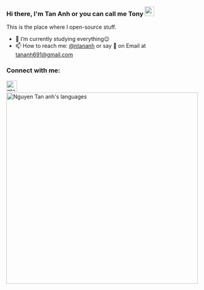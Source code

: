 ### Hi there, I'm Tan Anh or you can call me Tony <img src="https://media.giphy.com/media/hvRJCLFzcasrR4ia7z/giphy.gif" width="25px">


This is the place where I open-source stuff.

- 🔭 I’m currently studying everything😉
- 📫 How to reach me: [@ntananh][linkedin] or say 👋 on Email at [tananh691@gmail.com](mailto:tananh691@gmail.com)

### Connect with me:

[<img align="left" alt="ntananh | GitHub" width="28px" src="https://cdn-icons-png.flaticon.com/512/733/733553.png" />][github]
<br />

<a href="https://github.com/ntananh">
  <img align="left" alt="Nguyen Tan anh's languages" width="500px" src="https://github-readme-stats.vercel.app/api/top-langs/?username=ntananh&hide=html,scss,css,less&layout=compact&theme=tokyonight" />
</a>

<!---<a href="https://github.com/n-tananh/n-tananh">
  <img align="right" alt="Nguyen Tan anh's github stats" width="300px" src="https://github-readme-stats.vercel.app/api?username=n-tananh&show_icons=true&theme=tokyonight&count_private=true&include_all_commits=true" />
</a> -->


[linkedin]: https://www.linkedin.com/in/ntananh/
[github]: https://github.com/ntananh
